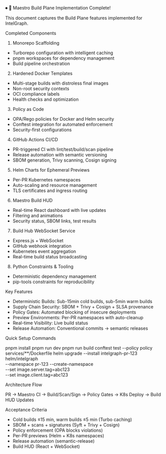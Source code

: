 ⏺ 🎉 Maestro Build Plane Implementation Complete!

This document captures the Build Plane features implemented for IntelGraph.

Completed Components

1. Monorepo Scaffolding

- Turborepo configuration with intelligent caching
- pnpm workspaces for dependency management
- Build pipeline orchestration

2. Hardened Docker Templates

- Multi-stage builds with distroless final images
- Non-root security contexts
- OCI compliance labels
- Health checks and optimization

3. Policy as Code

- OPA/Rego policies for Docker and Helm security
- Conftest integration for automated enforcement
- Security-first configurations

4. GitHub Actions CI/CD

- PR-triggered CI with lint/test/build/scan pipeline
- Release automation with semantic versioning
- SBOM generation, Trivy scanning, Cosign signing

5. Helm Charts for Ephemeral Previews

- Per-PR Kubernetes namespaces
- Auto-scaling and resource management
- TLS certificates and ingress routing

6. Maestro Build HUD

- Real-time React dashboard with live updates
- Filtering and animations
- Security status, SBOM links, test results

7. Build Hub WebSocket Service

- Express.js + WebSocket
- GitHub webhook integration
- Kubernetes event aggregation
- Real-time build status broadcasting

8. Python Constraints & Tooling

- Deterministic dependency management
- pip-tools constraints for reproducibility

Key Features

- Deterministic Builds: Sub-15min cold builds, sub-5min warm builds
- Supply Chain Security: SBOM + Trivy + Cosign + SLSA provenance
- Policy Gates: Automated blocking of insecure deployments
- Preview Environments: Per-PR namespaces with auto-cleanup
- Real-time Visibility: Live build status
- Release Automation: Conventional commits → semantic releases

Quick Setup Commands

pnpm install
pnpm run dev
pnpm run build
conftest test --policy policy services/\*\*/Dockerfile
helm upgrade --install intelgraph-pr-123 helm/intelgraph \
 --namespace pr-123 --create-namespace \
 --set image.server.tag=abc123 \
 --set image.client.tag=abc123

Architecture Flow

PR → Maestro CI → Build/Scan/Sign → Policy Gates → K8s Deploy → Build HUD Updates

Acceptance Criteria

- Cold builds ≤15 min, warm builds ≤5 min (Turbo caching)
- SBOM + scans + signatures (Syft + Trivy + Cosign)
- Policy enforcement (OPA blocks violations)
- Per-PR previews (Helm + K8s namespaces)
- Release automation (semantic-release)
- Build HUD (React + WebSocket)

